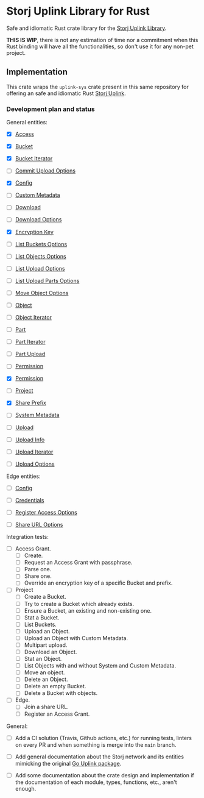 # Storj Uplink Library for Rust

Safe and idiomatic Rust crate library for the [Storj Uplink Library][storj-uplink].

__THIS IS WIP__, there is not any estimation of time nor a commitment when this
Rust binding will have all the functionalities, so don't use it for any non-pet
project.

## Implementation

This crate wraps the `uplink-sys` crate present in this same repository for
offering an safe and idiomatic Rust [Storj Uplink][storj-uplink].

### Development plan and status

General entities:

- [X] [Access](https://pkg.go.dev/storj.io/uplink#Access)
- [X] [Bucket](https://pkg.go.dev/storj.io/uplink#Bucket)
- [X] [Bucket Iterator](https://pkg.go.dev/storj.io/uplink#BucketIterator)
- [ ] [Commit Upload Options](https://pkg.go.dev/storj.io/uplink#CommitUploadOptions)
- [X] [Config](https://pkg.go.dev/storj.io/uplink#Config)
- [ ] [Custom Metadata](https://pkg.go.dev/storj.io/uplink#CustomMetadata)
- [ ] [Download](https://pkg.go.dev/storj.io/uplink#Download)
- [ ] [Download Options](https://pkg.go.dev/storj.io/uplink#DownloadOptions)
- [X] [Encryption Key](https://pkg.go.dev/storj.io/uplink#EncryptionKey)
- [ ] [List Buckets Options](https://pkg.go.dev/storj.io/uplink#ListBucketsOptions)
- [ ] [List Objects Options](https://pkg.go.dev/storj.io/uplink#ListObjectsOptions)
- [ ] [List Upload Options](https://pkg.go.dev/storj.io/uplink#ListUploadsOptions)
- [ ] [List Upload Parts Options](https://pkg.go.dev/storj.io/uplink#ListUploadPartsOptions)
- [ ] [Move Object Options](https://pkg.go.dev/storj.io/uplink#MoveObjectOptions)
- [ ] [Object](https://pkg.go.dev/storj.io/uplink#Object)
- [ ] [Object Iterator](https://pkg.go.dev/storj.io/uplink#ObjectIterator)
- [ ] [Part](https://pkg.go.dev/storj.io/uplink#Part)
- [ ] [Part Iterator](https://pkg.go.dev/storj.io/uplink#PartIterator)
- [ ] [Part Upload](https://pkg.go.dev/storj.io/uplink#PartUpload)
- [ ] [Permission](https://pkg.go.dev/storj.io/uplink#Permission)
- [X] [Permission](https://pkg.go.dev/storj.io/uplink#Permission)
- [ ] [Project](https://pkg.go.dev/storj.io/uplink#Project)
- [X] [Share Prefix](https://pkg.go.dev/storj.io/uplink#SharePrefix)
- [ ] [System Metadata](https://pkg.go.dev/storj.io/uplink#SystemMetadata)
- [ ] [Upload](https://pkg.go.dev/storj.io/uplink#Upload)
- [ ] [Upload Info](https://pkg.go.dev/storj.io/uplink#UploadInfo)
- [ ] [Upload Iterator](https://pkg.go.dev/storj.io/uplink#UploadIterator)
- [ ] [Upload Options](https://pkg.go.dev/storj.io/uplink#UploadOptions)


Edge entities:

- [ ] [Config](https://pkg.go.dev/storj.io/uplink/edge#Config)
- [ ] [Credentials](https://pkg.go.dev/storj.io/uplink/edge#Credentials)
- [ ] [Register Access Options](https://pkg.go.dev/storj.io/uplink/edge#RegisterAccessOptions)
- [ ] [Share URL Options](https://pkg.go.dev/storj.io/uplink/edge#ShareURLOptions)


Integration tests:

- [ ] Access Grant.
  - [ ] Create.
  - [ ] Request an Access Grant with passphrase.
  - [ ] Parse one.
  - [ ] Share one.
  - [ ] Override an encryption key of a specific Bucket and prefix.
- [ ] Project
  - [ ] Create a Bucket.
  - [ ] Try to create a Bucket which already exists.
  - [ ] Ensure a Bucket, an existing and non-existing one.
  - [ ] Stat a Bucket.
  - [ ] List Buckets.
  - [ ] Upload an Object.
  - [ ] Upload an Object with Custom Metadata.
  - [ ] Multipart upload.
  - [ ] Download an Object.
  - [ ] Stat an Object.
  - [ ] List Objects with and without System and Custom Metadata.
  - [ ] Move an object.
  - [ ] Delete an Object.
  - [ ] Delete an empty Bucket.
  - [ ] Delete a Bucket with objects.
- [ ] Edge.
  - [ ] Join a share URL.
  - [ ] Register an Access Grant.

General:

- [ ] Add a CI solution (Travis, Github actions, etc.) for running tests,
      linters on every PR and when something is merge into the `main` branch.
- [ ] Add general documentation about the Storj network and its entities
      mimicking the original [Go Uplink package](https://pkg.go.dev/storj.io/uplink#section-documentation).
- [ ] Add some documentation about the crate design and implementation if the
      documentation of each module, types, functions, etc., aren't enough.



[storj-uplink]: https://github.com/storj/uplink

